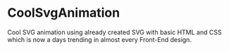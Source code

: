 # CoolSvgAnimation
Cool SVG animation using already created SVG with basic HTML and CSS which is now a days trending in almost every Front-End design.
